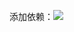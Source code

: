 添加依赖：[![](https://jitpack.io/v/StormGens/EasyLibrary.svg)](https://jitpack.io/#StormGens/EasyLibrary)